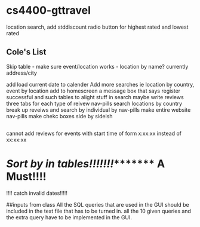# cs4400-gttravel

location search, add stddiscount
radio button for highest rated and lowest rated

## Cole's List
Skip table - make sure event/location works - location by name? currently address/city

add load current date to calender
Add more searches ie location by country, event by location
add to homescreen a message box that says register successful and such
tables to alight stuff in search maybe
write reviews three tabs for each type of reivew nav-pills
search locations by country
break up reveiws and search by individual by nav-pills
make entire website nav-pills
make chekc boxes side by sideish


##
cannot add reviews for events with start time of form x:xx:xx instead of xx:xx:xx


***********Sort by in tables!!!!!!!****************** A Must!!!!
=======
!!!! catch invalid dates!!!!!

##inputs from class
All the SQL queries that are used in the GUI should be included in the text file that has to be turned in.
all the 10 given queries and the extra query have to be implemented in the GUI.
